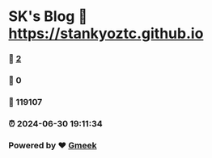 # SK's Blog :link: https://stankyoztc.github.io 
### :page_facing_up: [2](https://stankyoztc.github.io/tag.html) 
### :speech_balloon: 0 
### :hibiscus: 119107 
### :alarm_clock: 2024-06-30 19:11:34 
### Powered by :heart: [Gmeek](https://github.com/Meekdai/Gmeek)
